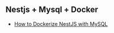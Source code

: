 ## Nestjs + Mysql + Docker

- [How to Dockerize NestJS with MySQL](https://youtu.be/a0B6MdC75z0?si=08M_3LFEAlHortE3)